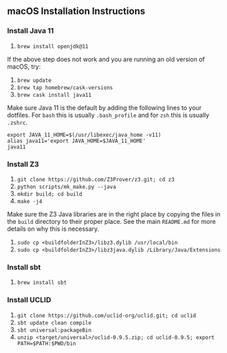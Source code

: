## macOS Installation Instructions

### Install Java 11
1. `brew install openjdk@11`

If the above step does not work and you are running an old version of macOS, try:
1. `brew update`
2. `brew tap homebrew/cask-versions`
3. `brew cask install java11`

Make sure Java 11 is the default by adding the following lines to your dotfiles. For `bash` this is usually `.bash_profile` and for `zsh` this is usually `.zshrc`.
```
export JAVA_11_HOME=$(/usr/libexec/java_home -v11)
alias java11='export JAVA_HOME=$JAVA_11_HOME'
java11
```

### Install Z3
1. `git clone https://github.com/Z3Prover/z3.git; cd z3`
2. `python scripts/mk_make.py --java`
2. `mkdir build; cd build`
4. `make -j4`

Make sure the Z3 Java libraries are in the right place by copying the files in the `build` directory to their proper place. See the main `README.md` for more details on why this is necessary.
1. `sudo cp <buildfolderInZ3>/libz3.dylib /usr/local/bin`
2. `sudo cp <buildfolderInZ3>/libz3java.dylib /Library/Java/Extensions`

### Install sbt
1. `brew install sbt`

### Install UCLID
1. `git clone https://github.com/uclid-org/uclid.git; cd uclid`
2. `sbt update clean compile`
3. `sbt universal:packageBin`
4. `unzip <target/universal>/uclid-0.9.5.zip; cd uclid-0.9.5; export PATH=$PATH:$PWD/bin`

